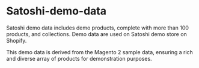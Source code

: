 # Satoshi-demo-data
Satoshi demo data includes demo products, complete with more than 100 products, and collections. Demo data are used on Satoshi demo store on Shopify.

This demo data is derived from the Magento 2 sample data, ensuring a rich and diverse array of products for demonstration purposes.

